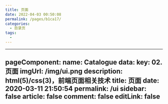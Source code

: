 ```yaml
---
title: 页面
date: 2022-04-03 00:50:08
permalink: /pages/b1ca17/
categories:
  - 目录页
tags:
  - 
---
```

  ---
pageComponent:
  name: Catalogue
  data:
    key: 02.页面
    imgUrl: /img/ui.png
    description: html(5)/css(3)，前端页面相关技术
title: 页面
date: 2020-03-11 21:50:54
permalink: /ui
sidebar: false
article: false
comment: false
editLink: false
---
